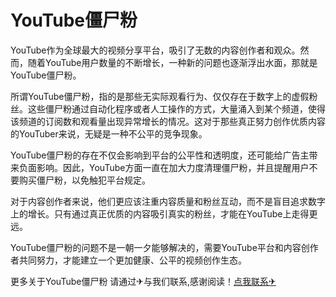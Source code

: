 # YouTube僵尸粉

YouTube作为全球最大的视频分享平台，吸引了无数的内容创作者和观众。然而，随着YouTube用户数量的不断增长，一种新的问题也逐渐浮出水面，那就是YouTube僵尸粉。

所谓YouTube僵尸粉，指的是那些无实际观看行为、仅仅存在于数字上的虚假粉丝。这些僵尸粉通过自动化程序或者人工操作的方式，大量涌入到某个频道，使得该频道的订阅数和观看量出现异常增长的情况。这对于那些真正努力创作优质内容的YouTuber来说，无疑是一种不公平的竞争现象。

YouTube僵尸粉的存在不仅会影响到平台的公平性和透明度，还可能给广告主带来负面影响。因此，YouTube方面一直在加大力度清理僵尸粉，并且提醒用户不要购买僵尸粉，以免触犯平台规定。

对于内容创作者来说，他们更应该注重内容质量和粉丝互动，而不是盲目追求数字上的增长。只有通过真正优质的内容吸引真实的粉丝，才能在YouTube上走得更远。

YouTube僵尸粉的问题不是一朝一夕能够解决的，需要YouTube平台和内容创作者共同努力，才能建立一个更加健康、公平的视频创作生态。

更多关于YouTube僵尸粉 请通过✈与我们联系,感谢阅读！[点我联系✈](https://wiki.G208.com)